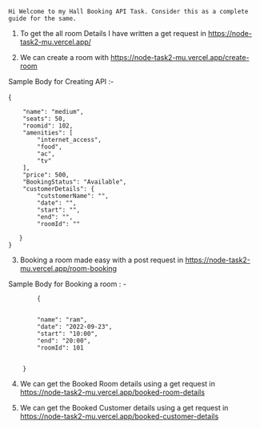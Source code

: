 
    Hi Welcome to my Hall Booking API Task. Consider this as a complete guide for the same.



1) To get the all room Details I have written a get request in https://node-task2-mu.vercel.app/


2)  We can create a room with https://node-task2-mu.vercel.app/create-room

Sample Body for Creating API :-





{

     
        "name": "medium",
        "seats": 50,
        "roomid": 102,
        "amenities": [
            "internet_access",
            "food",
            "ac",
            "tv"
        ],
        "price": 500,
        "BookingStatus": "Available",
        "customerDetails": {
            "cutstomerName": "",
            "date": "",
            "start": "",
            "end": "",
            "roomId": ""
       
       }
    }




3) Booking a room made easy with a post request in https://node-task2-mu.vercel.app/room-booking

Sample Body for Booking a room : -



            {
            
            
            "name": "ram",
            "date": "2022-09-23",
            "start": "10:00",
            "end": "20:00",
            "roomId": 101
            
            
        }


 4) We can get the Booked Room details using a get request in https://node-task2-mu.vercel.app/booked-room-details


 5) We can get the Booked Customer details using a get request in  https://node-task2-mu.vercel.app/booked-customer-details
